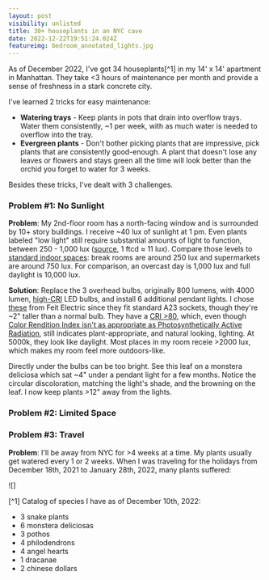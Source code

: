 ```yaml
---
layout: post
visibility: unlisted
title: 30+ houseplants in an NYC cave
date: 2022-12-22T19:51:24.024Z
featureimg: bedroom_annotated_lights.jpg
---
```

As of December 2022, I've got 34 houseplants[^1] in my 14' x 14' apartment in Manhattan. They take <3 hours of maintenance per month and provide a sense of freshness in a stark concrete city.

I've learned 2 tricks for easy maintenance:

* **Watering trays** - Keep plants in pots that drain into overflow trays. Water them consistently, ~1 per week, with as much water is needed to overflow into the tray.
* **Evergreen plants** - Don't bother picking plants that are impressive, pick plants that are consistently good-enough. A plant that doesn't lose any leaves or flowers and stays green all the time will look better than the orchid you forget to water for 3 weeks.

Besides these tricks, I've dealt with 3 challenges.

### Problem #1: No Sunlight

**Problem**: My 2nd-floor room has a north-facing window and is surrounded by 10+ story buildings. I receive ~40 lux of sunlight at 1 pm. Even plants labeled "low light" still require substantial amounts of light to function, between 250 - 1,000 lux ([source](https://gardeningsolutions.ifas.ufl.edu/plants/houseplants/light-for-houseplants.html), 1 ftcd ≈ 11 lux). Compare those levels to [standard indoor spaces](https://www.engineeringtoolbox.com/light-level-rooms-d_708.html): break rooms are around 250 lux and supermarkets are around 750 lux. For comparison, an overcast day is 1,000 lux and full daylight is 10,000 lux.

**Solution**: Replace the 3 overhead bulbs, originally 800 lumens, with 4000 lumen, [high-CRI](https://en.wikipedia.org/wiki/High-CRI_LED_lighting) LED bulbs, and install 6 additional pendant lights. I chose [these](https://www.feit.com/product/4060-lumen-5000k-non-dimmable-led/) from Feit Electric since they fit standard A23 sockets, though they're ~2" taller than a normal bulb. They have a [CRI >80](https://www.feit.com/wp-content/uploads/2019/07/OM300_850_LED_SpecSheet-2.pdf), which, even though [Color Rendition Index isn't as appropriate as Photosynthetically Active Radiation](https://mygardenandgreenhouse.com/lighting/understanding-cri-par-and-ppfd/), still indicates plant-appropriate, and natural looking, lighting. At 5000k, they look like daylight. Most places in my room receie >2000 lux, which makes my room feel more outdoors-like.

Directly under the bulbs can be too bright. See this leaf on a monstera deliciosa which sat ~4" under a pendant light for a few months. Notice the circular discoloration, matching the light's shade, and the browning on the leaf. I now keep plants >12" away from the lights.

### Problem #2: Limited Space

### Problem #3: Travel

**Problem**: I'll be away from NYC for >4 weeks at a time. My plants usually get watered every 1 or 2 weeks. When I was traveling for the holidays from December 18th, 2021 to January 28th, 2022, many plants suffered:

![]

[^1] Catalog of species I have as of December 10th, 2022:

* 3 snake plants
* 6 monstera deliciosas
* 3 pothos
* 4 philodendrons
* 4 angel hearts
* 1 dracanae
* 2 chinese dollars
